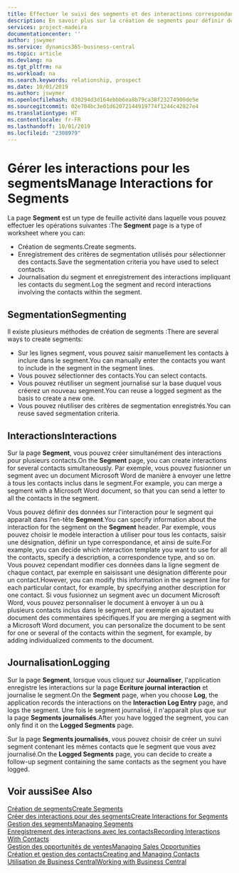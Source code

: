 ```yaml
---
title: Effectuer le suivi des segments et des interactions correspondantes| Microsoft Docs
description: En savoir plus sur la création de segments pour définir des groupes de contacts et spécifier des interactions pour des segments.
services: project-madeira
documentationcenter: ''
author: jswymer
ms.service: dynamics365-business-central
ms.topic: article
ms.devlang: na
ms.tgt_pltfrm: na
ms.workload: na
ms.search.keywords: relationship, prospect
ms.date: 10/01/2019
ms.author: jswymer
ms.openlocfilehash: d30294d3d164ebbb6ea8b79ca38f23274900de5e
ms.sourcegitcommit: 02e704bc3e01d62072144919774f1244c42827e4
ms.translationtype: HT
ms.contentlocale: fr-FR
ms.lasthandoff: 10/01/2019
ms.locfileid: "2308979"
---
```

# <a name="manage-interactions-for-segments"></a><span data-ttu-id="eaf5a-103">Gérer les interactions pour les segments</span><span class="sxs-lookup"><span data-stu-id="eaf5a-103">Manage Interactions for Segments</span></span>
<span data-ttu-id="eaf5a-104">La page **Segment** est un type de feuille activité dans laquelle vous pouvez effectuer les opérations suivantes :</span><span class="sxs-lookup"><span data-stu-id="eaf5a-104">The **Segment** page is a type of worksheet where you can:</span></span>

* <span data-ttu-id="eaf5a-105">Création de segments.</span><span class="sxs-lookup"><span data-stu-id="eaf5a-105">Create segments.</span></span>
* <span data-ttu-id="eaf5a-106">Enregistrement des critères de segmentation utilisés pour sélectionner des contacts.</span><span class="sxs-lookup"><span data-stu-id="eaf5a-106">Save the segmentation criteria you have used to select contacts.</span></span>
* <span data-ttu-id="eaf5a-107">Journalisation du segment et enregistrement des interactions impliquant les contacts du segment.</span><span class="sxs-lookup"><span data-stu-id="eaf5a-107">Log the segment and record interactions involving the contacts within the segment.</span></span>

## <a name="segmenting"></a><span data-ttu-id="eaf5a-108">Segmentation</span><span class="sxs-lookup"><span data-stu-id="eaf5a-108">Segmenting</span></span>
<span data-ttu-id="eaf5a-109">Il existe plusieurs méthodes de création de segments :</span><span class="sxs-lookup"><span data-stu-id="eaf5a-109">There are several ways to create segments:</span></span>

* <span data-ttu-id="eaf5a-110">Sur les lignes segment, vous pouvez saisir manuellement les contacts à inclure dans le segment.</span><span class="sxs-lookup"><span data-stu-id="eaf5a-110">You can manually enter the contacts you want to include in the segment in the segment lines.</span></span>
* <span data-ttu-id="eaf5a-111">Vous pouvez sélectionner des contacts.</span><span class="sxs-lookup"><span data-stu-id="eaf5a-111">You can select contacts.</span></span>
* <span data-ttu-id="eaf5a-112">Vous pouvez réutiliser un segment journalisé sur la base duquel vous créerez un nouveau segment.</span><span class="sxs-lookup"><span data-stu-id="eaf5a-112">You can reuse a logged segment as the basis to create a new one.</span></span>
* <span data-ttu-id="eaf5a-113">Vous pouvez réutiliser des critères de segmentation enregistrés.</span><span class="sxs-lookup"><span data-stu-id="eaf5a-113">You can reuse saved segmentation criteria.</span></span>

## <a name="interactions"></a><span data-ttu-id="eaf5a-114">Interactions</span><span class="sxs-lookup"><span data-stu-id="eaf5a-114">Interactions</span></span>
<span data-ttu-id="eaf5a-115">Sur la page **Segment**, vous pouvez créer simultanément des interactions pour plusieurs contacts.</span><span class="sxs-lookup"><span data-stu-id="eaf5a-115">On the **Segment** page, you can create interactions for several contacts simultaneously.</span></span> <span data-ttu-id="eaf5a-116">Par exemple, vous pouvez fusionner un segment avec un document Microsoft Word de manière à envoyer une lettre à tous les contacts inclus dans le segment.</span><span class="sxs-lookup"><span data-stu-id="eaf5a-116">For example, you can merge a segment with a Microsoft Word document, so that you can send a letter to all the contacts in the segment.</span></span>

<span data-ttu-id="eaf5a-117">Vous pouvez définir des données sur l'interaction pour le segment qui apparaît dans l'en-tête **Segment**.</span><span class="sxs-lookup"><span data-stu-id="eaf5a-117">You can specify information about the interaction for the segment on the **Segment** header.</span></span> <span data-ttu-id="eaf5a-118">Par exemple, vous pouvez choisir le modèle interaction à utiliser pour tous les contacts, saisir une désignation, définir un type correspondance, et ainsi de suite.</span><span class="sxs-lookup"><span data-stu-id="eaf5a-118">For example, you can decide which interaction template you want to use for all the contacts, specify a description, a correspondence type, and so on.</span></span> <span data-ttu-id="eaf5a-119">Vous pouvez cependant modifier ces données dans la ligne segment de chaque contact, par exemple en saisissant une désignation différente pour un contact.</span><span class="sxs-lookup"><span data-stu-id="eaf5a-119">However, you can modify this information in the segment line for each particular contact, for example, by specifying another description for one contact.</span></span> <span data-ttu-id="eaf5a-120">Si vous fusionnez un segment avec un document Microsoft Word, vous pouvez personnaliser le document à envoyer à un ou à plusieurs contacts inclus dans le segment, par exemple en ajoutant au document des commentaires spécifiques.</span><span class="sxs-lookup"><span data-stu-id="eaf5a-120">If you are merging a segment with a Microsoft Word document, you can personalize the document to be sent for one or several of the contacts within the segment, for example, by adding individualized comments to the document.</span></span>

## <a name="logging"></a><span data-ttu-id="eaf5a-121">Journalisation</span><span class="sxs-lookup"><span data-stu-id="eaf5a-121">Logging</span></span>
<span data-ttu-id="eaf5a-122">Sur la page **Segment**, lorsque vous cliquez sur **Journaliser**, l'application enregistre les interactions sur la page **Ecriture journal interaction** et journalise le segment.</span><span class="sxs-lookup"><span data-stu-id="eaf5a-122">On the **Segment** page, when you choose **Log**, the application records the interactions on the **Interaction Log Entry** page, and logs the segment.</span></span> <span data-ttu-id="eaf5a-123">Une fois le segment journalisé, il n'apparaît plus que sur la page **Segments journalisés**.</span><span class="sxs-lookup"><span data-stu-id="eaf5a-123">After you have logged the segment, you can only find it on the **Logged Segments** page.</span></span>

<span data-ttu-id="eaf5a-124">Sur la page **Segments journalisés**, vous pouvez choisir de créer un suivi segment contenant les mêmes contacts que le segment que vous avez journalisé.</span><span class="sxs-lookup"><span data-stu-id="eaf5a-124">On the **Logged Segments** page, you can decide to create a follow-up segment containing the same contacts as the segment you have logged.</span></span>

## <a name="see-also"></a><span data-ttu-id="eaf5a-125">Voir aussi</span><span class="sxs-lookup"><span data-stu-id="eaf5a-125">See Also</span></span>
[<span data-ttu-id="eaf5a-126">Création de segments</span><span class="sxs-lookup"><span data-stu-id="eaf5a-126">Create Segments</span></span>](marketing-how-create-segment.md)  
[<span data-ttu-id="eaf5a-127">Créer des interactions pour des segments</span><span class="sxs-lookup"><span data-stu-id="eaf5a-127">Create Interactions for Segments</span></span>](marketing-how-create-interactions.md)  
[<span data-ttu-id="eaf5a-128">Gestion des segments</span><span class="sxs-lookup"><span data-stu-id="eaf5a-128">Managing Segments</span></span>](marketing-segments.md)  
[<span data-ttu-id="eaf5a-129">Enregistrement des interactions avec les contacts</span><span class="sxs-lookup"><span data-stu-id="eaf5a-129">Recording Interactions With Contacts</span></span>](marketing-interactions.md)  
[<span data-ttu-id="eaf5a-130">Gestion des opportunités de ventes</span><span class="sxs-lookup"><span data-stu-id="eaf5a-130">Managing Sales Opportunities</span></span>](marketing-manage-sales-opportunities.md)  
[<span data-ttu-id="eaf5a-131">Création et gestion des contacts</span><span class="sxs-lookup"><span data-stu-id="eaf5a-131">Creating and Managing Contacts</span></span>](marketing-contacts.md)  
[<span data-ttu-id="eaf5a-132">Utilisation de Business Central</span><span class="sxs-lookup"><span data-stu-id="eaf5a-132">Working with Business Central</span></span>](ui-work-product.md)
